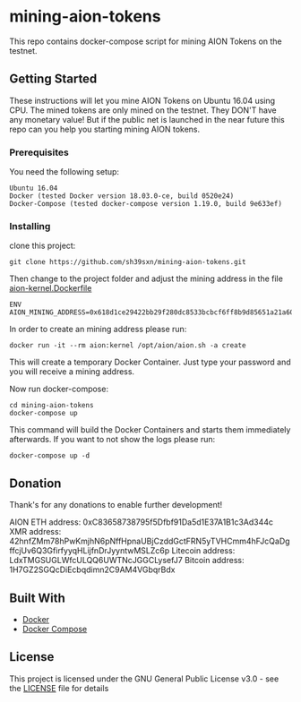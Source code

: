 # mining-aion-tokens
This repo contains docker-compose script for mining AION Tokens on the testnet.

## Getting Started

These instructions will let you mine AION Tokens on Ubuntu 16.04 using CPU. The mined tokens are only mined on the testnet. They DON'T have any monetary value!
But if the public net is launched in the near future this repo can you help you starting mining AION tokens.


### Prerequisites

You need the following setup:

```
Ubuntu 16.04
Docker (tested Docker version 18.03.0-ce, build 0520e24)
Docker-Compose (tested docker-compose version 1.19.0, build 9e633ef)
```

### Installing

clone this project:

```
git clone https://github.com/sh39sxn/mining-aion-tokens.git
```

Then change to the project folder and adjust the mining address in the file [aion-kernel.Dockerfile](aion-kernel.Dockerfile)
```
ENV AION_MINING_ADDRESS=0x618d1ce29422bb29f280dc8533bcbcf6ff8b9d85651a21a6073fa31de26e2e7a
```

In order to create an mining address please run:
```
docker run -it --rm aion:kernel /opt/aion/aion.sh -a create
```
This will create a temporary Docker Container. Just type your password and you will receive a mining address.


Now run docker-compose:
```
cd mining-aion-tokens
docker-compose up
```

This command will build the Docker Containers and starts them immediately afterwards.
If you want to not show the logs please run:
```
docker-compose up -d
```





## Donation
Thank's for any donations to enable further development!

AION ETH address: 0xC83658738795f5Dfbf91Da5d1E37A1B1c3Ad344c
XMR address: 42hnfZMm78hPwKmjhN6pNffHpnaUBjCzddGctFRN5yTVHCmm4hFJcQaDgffcjUv6Q3GfirfyyqHLijfnDrJyyntwMSLZc6p
Litecoin address: LdxTMGSUGLWfcULQQ6UWTNcJGGCLysefJ7
Bitcoin address: 1H7GZ2SGQcDiEcbqdimn2C9AM4VGbqrBdx

## Built With

* [Docker](https://www.docker.com/)
* [Docker Compose](https://docs.docker.com/compose/)


## License

This project is licensed under the GNU General Public License v3.0 - see the [LICENSE](LICENSE) file for details